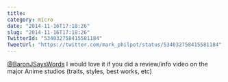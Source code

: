 ```yaml
---
title: 
category: micro
date: "2014-11-16T17:18:26"
slug: "2014-11-16T17:18:26"
TwitterId: "534032758415581184"
TweetUrl: "https://twitter.com/mark_philpot/status/534032758415581184"
---
```


[@BaronJSaysWords](https://twitter.com/BaronJSaysWords) I would love it if you
did a review/info video on the major Anime studios (traits, styles, best works,
etc)
